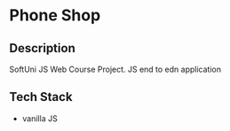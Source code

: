 # Phone Shop

## Description
SoftUni JS Web Course Project. JS end to edn application 


## Tech Stack
* vanilla JS
